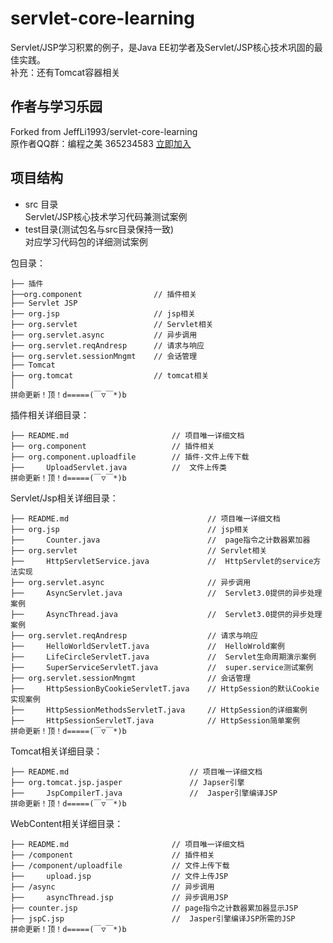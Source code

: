 # servlet-core-learning
Servlet/JSP学习积累的例子，是Java EE初学者及Servlet/JSP核心技术巩固的最佳实践。<br>
补充：还有Tomcat容器相关

## 作者与学习乐园
Forked from JeffLi1993/servlet-core-learning<br>
原作者QQ群：编程之美 365234583 [立即加入](http://jq.qq.com/?_wv=1027&k=Sx4s4U "编程之美")

## 项目结构
- src 目录<br>
Servlet/JSP核心技术学习代码兼测试案例<br>
- test目录(测试包名与src目录保持一致)<br>
对应学习代码包的详细测试案例<br>

包目录：

	├── 插件
	├──org.component				// 插件相关
	├── Servlet JSP
	├── org.jsp						// jsp相关
	├── org.servlet					// Servlet相关
	├── org.servlet.async			// 异步调用
	├── org.servlet.reqAndresp		// 请求与响应
	├── org.servlet.sessionMngmt	// 会话管理
	├── Tomcat 
	├── org.tomcat					// tomcat相关
	│
	拼命更新！顶！d=====(￣▽￣*)b

插件相关详细目录：

	├── README.md						// 项目唯一详细文档
	├── org.component					// 插件相关
	├── org.component.uploadfile		// 插件-文件上传下载
	├── 	UploadServlet.java			// 	文件上传类
	拼命更新！顶！d=====(￣▽￣*)b

Servlet/Jsp相关详细目录：

	├── README.md								// 项目唯一详细文档
	├── org.jsp									// jsp相关
	├── 	Counter.java						// 	page指令之计数器累加器
	├── org.servlet								// Servlet相关
	├── 	HttpServletService.java				// 	HttpServlet的service方法实现
	├── org.servlet.async						// 异步调用
	├── 	AsyncServlet.java					// 	Servlet3.0提供的异步处理案例
	├── 	AsyncThread.java					// 	Servlet3.0提供的异步处理案例
	├── org.servlet.reqAndresp					// 请求与响应
	├── 	HelloWorldServletT.java				// 	HelloWrold案例
	├── 	LifeCircleServletT.java				// 	Servlet生命周期演示案例
	├── 	SuperServiceServletT.java			// 	super.service测试案例
	├── org.servlet.sessionMngmt			 	// 会话管理
	├── 	HttpSessionByCookieServletT.java	// HttpSession的默认Cookie实现案例
	├── 	HttpSessionMethodsServletT.java		// HttpSession的详细案例
	├── 	HttpSessionServletT.java			// HttpSession简单案例
	拼命更新！顶！d=====(￣▽￣*)b

Tomcat相关详细目录：

	├── README.md							// 项目唯一详细文档
	├── org.tomcat.jsp.jasper				// Japser引擎
	├── 	JspCompilerT.java				// 	Jasper引擎编译JSP
	拼命更新！顶！d=====(￣▽￣*)b

WebContent相关详细目录：

	├── README.md						// 项目唯一详细文档
	├── /component						// 插件相关
	├── /component/uploadfile			// 文件上传下载
	├── 	upload.jsp					// 文件上传JSP
	├── /async							// 异步调用
	├── 	asyncThread.jsp				// 异步调用JSP	
	├── counter.jsp						// page指令之计数器累加器显示JSP
	├── jspC.jsp						// 	Jasper引擎编译JSP所需的JSP
	拼命更新！顶！d=====(￣▽￣*)b

